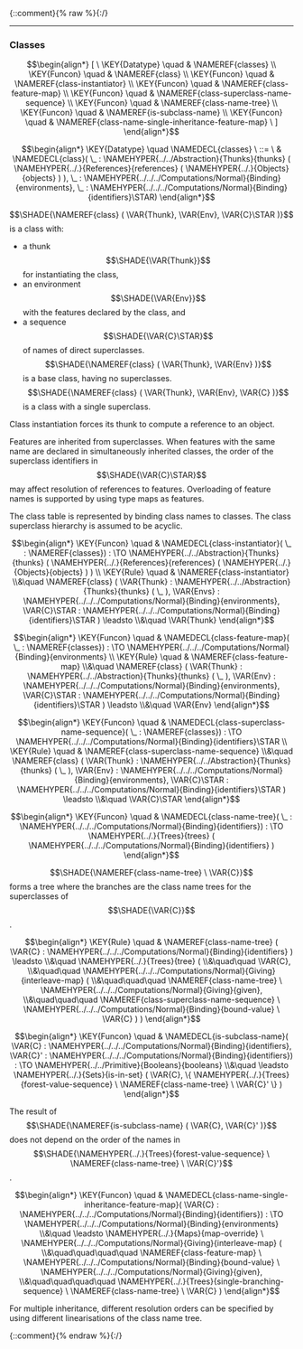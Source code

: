 {::comment}{% raw %}{:/}


----

### Classes
               


$$\begin{align*}
  [ \
  \KEY{Datatype} \quad & \NAMEREF{classes} \\
  \KEY{Funcon} \quad & \NAMEREF{class} \\
  \KEY{Funcon} \quad & \NAMEREF{class-instantiator} \\
  \KEY{Funcon} \quad & \NAMEREF{class-feature-map} \\
  \KEY{Funcon} \quad & \NAMEREF{class-superclass-name-sequence} \\
  \KEY{Funcon} \quad & \NAMEREF{class-name-tree} \\
  \KEY{Funcon} \quad & \NAMEREF{is-subclass-name} \\
  \KEY{Funcon} \quad & \NAMEREF{class-name-single-inheritance-feature-map}
  \ ]
\end{align*}$$

$$\begin{align*}
  \KEY{Datatype} \quad 
  \NAMEDECL{classes} 
  \ ::= \ & \NAMEDECL{class}(
                               \_ : \NAMEHYPER{../../Abstraction}{Thunks}{thunks}
                                         (  \NAMEHYPER{../.}{References}{references}
                                                 (  \NAMEHYPER{../.}{Objects}{objects} ) ), \_ : \NAMEHYPER{../../../Computations/Normal}{Binding}{environments}, \_ : \NAMEHYPER{../../../Computations/Normal}{Binding}{identifiers}\STAR)
\end{align*}$$


  $$\SHADE{\NAMEREF{class}
           (  \VAR{Thunk}, 
                  \VAR{Env}, 
                  \VAR{C}\STAR )}$$ is a class with:
  * a thunk $$\SHADE{\VAR{Thunk}}$$ for instantiating the class,
  * an environment $$\SHADE{\VAR{Env}}$$ with the features declared by the class, and
  * a sequence $$\SHADE{\VAR{C}\STAR}$$ of names of direct superclasses.
  $$\SHADE{\NAMEREF{class}
           (  \VAR{Thunk}, 
                  \VAR{Env} )}$$ is a base class, having no superclasses.
  $$\SHADE{\NAMEREF{class}
           (  \VAR{Thunk}, 
                  \VAR{Env}, 
                  \VAR{C} )}$$ is a class with a single superclass.
  
  Class instantiation forces its thunk to compute a reference to an object.

  Features are inherited from superclasses. When features with the same name
  are declared in simultaneously inherited classes, the order of the superclass
  identifiers in $$\SHADE{\VAR{C}\STAR}$$ may affect resolution of references to features. 
  Overloading of feature names is supported by using type maps as features.

  The class table is represented by binding class names to classes. 
  The class superclass hierarchy is assumed to be acyclic.


$$\begin{align*}
  \KEY{Funcon} \quad
  & \NAMEDECL{class-instantiator}(
                       \_ : \NAMEREF{classes}) 
    :  \TO \NAMEHYPER{../../Abstraction}{Thunks}{thunks}
                     (  \NAMEHYPER{../.}{References}{references}
                             (  \NAMEHYPER{../.}{Objects}{objects} ) ) 
\\
  \KEY{Rule} \quad
    & \NAMEREF{class-instantiator} \\&\quad 
        \NAMEREF{class}
          (  \VAR{Thunk} : \NAMEHYPER{../../Abstraction}{Thunks}{thunks}
                            (  \_ ), 
                 \VAR{Envs} : \NAMEHYPER{../../../Computations/Normal}{Binding}{environments}, 
                 \VAR{C}\STAR : \NAMEHYPER{../../../Computations/Normal}{Binding}{identifiers}\STAR ) \leadsto \\&\quad
        \VAR{Thunk}
\end{align*}$$

$$\begin{align*}
  \KEY{Funcon} \quad
  & \NAMEDECL{class-feature-map}(
                       \_ : \NAMEREF{classes}) 
    :  \TO \NAMEHYPER{../../../Computations/Normal}{Binding}{environments} 
\\
  \KEY{Rule} \quad
    & \NAMEREF{class-feature-map} \\&\quad 
        \NAMEREF{class}
          (  \VAR{Thunk} : \NAMEHYPER{../../Abstraction}{Thunks}{thunks}
                            (  \_ ), 
                 \VAR{Env} : \NAMEHYPER{../../../Computations/Normal}{Binding}{environments}, 
                 \VAR{C}\STAR : \NAMEHYPER{../../../Computations/Normal}{Binding}{identifiers}\STAR ) \leadsto \\&\quad
        \VAR{Env}
\end{align*}$$

$$\begin{align*}
  \KEY{Funcon} \quad
  & \NAMEDECL{class-superclass-name-sequence}(
                       \_ : \NAMEREF{classes}) 
    :  \TO \NAMEHYPER{../../../Computations/Normal}{Binding}{identifiers}\STAR 
\\
  \KEY{Rule} \quad
    & \NAMEREF{class-superclass-name-sequence} \\&\quad 
        \NAMEREF{class}
          (  \VAR{Thunk} : \NAMEHYPER{../../Abstraction}{Thunks}{thunks}
                            (  \_ ), 
                 \VAR{Env} : \NAMEHYPER{../../../Computations/Normal}{Binding}{environments}, 
                 \VAR{C}\STAR : \NAMEHYPER{../../../Computations/Normal}{Binding}{identifiers}\STAR ) \leadsto \\&\quad
        \VAR{C}\STAR
\end{align*}$$

$$\begin{align*}
  \KEY{Funcon} \quad
  & \NAMEDECL{class-name-tree}(
                       \_ : \NAMEHYPER{../../../Computations/Normal}{Binding}{identifiers}) 
    :  \TO \NAMEHYPER{../.}{Trees}{trees}
                     (  \NAMEHYPER{../../../Computations/Normal}{Binding}{identifiers} ) 
\end{align*}$$


  $$\SHADE{\NAMEREF{class-name-tree} \ 
           \VAR{C}}$$ forms a tree where the branches are the class name
  trees for the superclasses of $$\SHADE{\VAR{C}}$$.


$$\begin{align*}
  \KEY{Rule} \quad
    & \NAMEREF{class-name-tree}
        (  \VAR{C} : \NAMEHYPER{../../../Computations/Normal}{Binding}{identifiers} ) \leadsto \\&\quad
        \NAMEHYPER{../.}{Trees}{tree}
          ( \\&\quad\quad \VAR{C}, \\&\quad\quad
                 \NAMEHYPER{../../../Computations/Normal}{Giving}{interleave-map}
                  ( \\&\quad\quad\quad \NAMEREF{class-name-tree} \ 
                          \NAMEHYPER{../../../Computations/Normal}{Giving}{given}, \\&\quad\quad\quad
                         \NAMEREF{class-superclass-name-sequence} \ 
                          \NAMEHYPER{../../../Computations/Normal}{Binding}{bound-value} \ 
                            \VAR{C} ) )
\end{align*}$$

$$\begin{align*}
  \KEY{Funcon} \quad
  & \NAMEDECL{is-subclass-name}(
                       \VAR{C} : \NAMEHYPER{../../../Computations/Normal}{Binding}{identifiers}, \VAR{C}' : \NAMEHYPER{../../../Computations/Normal}{Binding}{identifiers}) 
    :  \TO \NAMEHYPER{../../Primitive}{Booleans}{booleans} \\&\quad
    \leadsto \NAMEHYPER{../.}{Sets}{is-in-set}
               (  \VAR{C}, 
                      \{  \NAMEHYPER{../.}{Trees}{forest-value-sequence} \ 
                              \NAMEREF{class-name-tree} \ 
                                \VAR{C}' \} )
\end{align*}$$


  The result of $$\SHADE{\NAMEREF{is-subclass-name}
           (  \VAR{C}, 
                  \VAR{C}' )}$$ does not depend on the order of
  the names in $$\SHADE{\NAMEHYPER{../.}{Trees}{forest-value-sequence} \ 
           \NAMEREF{class-name-tree} \ 
             \VAR{C}'}$$. 


$$\begin{align*}
  \KEY{Funcon} \quad
  & \NAMEDECL{class-name-single-inheritance-feature-map}(
                       \VAR{C} : \NAMEHYPER{../../../Computations/Normal}{Binding}{identifiers}) 
    :  \TO \NAMEHYPER{../../../Computations/Normal}{Binding}{environments} \\&\quad
    \leadsto \NAMEHYPER{../.}{Maps}{map-override} \ 
               \NAMEHYPER{../../../Computations/Normal}{Giving}{interleave-map}
                 ( \\&\quad\quad\quad\quad \NAMEREF{class-feature-map} \ 
                         \NAMEHYPER{../../../Computations/Normal}{Binding}{bound-value} \ 
                           \NAMEHYPER{../../../Computations/Normal}{Giving}{given}, \\&\quad\quad\quad\quad
                        \NAMEHYPER{../.}{Trees}{single-branching-sequence} \ 
                         \NAMEREF{class-name-tree} \ 
                           \VAR{C} )
\end{align*}$$


  For multiple inheritance, different resolution orders can be specified
  by using different linearisations of the class name tree.




[Funcons-beta]: /CBS-beta/math/Funcons-beta
  "FUNCONS-BETA"
[Unstable-Funcons-beta]: /CBS-beta/math/Unstable-Funcons-beta
  "UNSTABLE-FUNCONS-BETA"
[Languages-beta]: /CBS-beta/math/Languages-beta
  "LANGUAGES-BETA"
[Unstable-Languages-beta]: /CBS-beta/math/Unstable-Languages-beta
  "UNSTABLE-LANGUAGES-BETA"
[CBS-beta]: /CBS-beta
  "CBS-BETA"
[Classes.cbs]: https://github.com/plancomps/CBS-beta/blob/master/Funcons-beta/Values/Composite/Classes/Classes.cbs
  "CBS SOURCE FILE ON GITHUB"
[PLAIN]: /CBS-beta/docs/Funcons-beta/Values/Composite/Classes
  "CBS SOURCE WEB PAGE"
 [PRETTY]: /CBS-beta/math/Funcons-beta/Values/Composite/Classes
  "CBS-KATEX WEB PAGE"
[PDF]: https://github.com/plancomps/CBS-beta/blob/master/Funcons-beta/Values/Composite/Classes/Classes.pdf
  "CBS-LATEX PDF FILE"
[PLanCompS Project]: https://plancomps.github.io
  "PROGRAMMING LANGUAGE COMPONENTS AND SPECIFICATIONS PROJECT HOME PAGE"
{::comment}{% endraw %}{:/}
